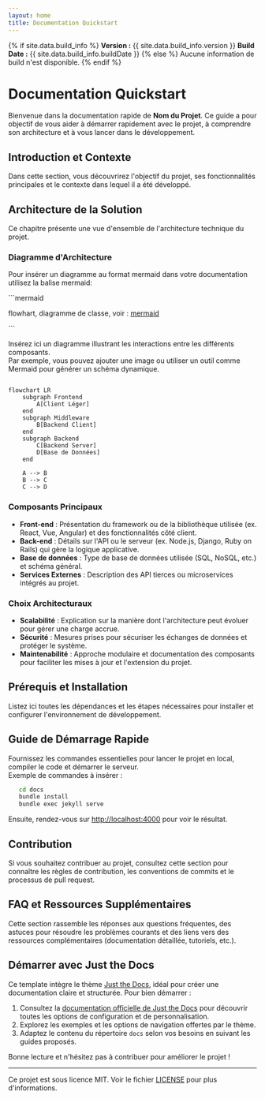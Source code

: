 ```yaml
---
layout: home
title: Documentation Quickstart
---
```


{% if site.data.build_info %}
**Version :** {{ site.data.build_info.version }}
**Build Date :** {{ site.data.build_info.buildDate }}
{% else %}
Aucune information de build n'est disponible.
{% endif %}

# Documentation Quickstart

Bienvenue dans la documentation rapide de **Nom du Projet**. Ce guide a pour objectif de vous aider à démarrer rapidement avec le projet, à comprendre son architecture et à vous lancer dans le développement.

## Introduction et Contexte

Dans cette section, vous découvrirez l'objectif du projet, ses fonctionnalités principales et le contexte dans lequel il a été développé.

## Architecture de la Solution

Ce chapitre présente une vue d'ensemble de l'architecture technique du projet.

### Diagramme d'Architecture

Pour insérer un diagramme au format mermaid dans votre documentation utilisez la balise mermaid:

\```mermaid

flowhart, diagramme de classe, voir : [mermaid](https://mermaid.js.org/)

\```

Insérez ici un diagramme illustrant les interactions entre les différents composants.  
Par exemple, vous pouvez ajouter une image ou utiliser un outil comme Mermaid pour générer un schéma dynamique.

```mermaid

flowchart LR
    subgraph Frontend
        A[Client Léger]
    end
    subgraph Middleware
        B[Backend Client]
    end
    subgraph Backend
        C[Backend Server]
        D[Base de Données]
    end

    A --> B
    B --> C
    C --> D
```

### Composants Principaux

- **Front-end** : Présentation du framework ou de la bibliothèque utilisée (ex. React, Vue, Angular) et des fonctionnalités côté client.
- **Back-end** : Détails sur l'API ou le serveur (ex. Node.js, Django, Ruby on Rails) qui gère la logique applicative.
- **Base de données** : Type de base de données utilisée (SQL, NoSQL, etc.) et schéma général.
- **Services Externes** : Description des API tierces ou microservices intégrés au projet.

### Choix Architecturaux

- **Scalabilité** : Explication sur la manière dont l'architecture peut évoluer pour gérer une charge accrue.
- **Sécurité** : Mesures prises pour sécuriser les échanges de données et protéger le système.
- **Maintenabilité** : Approche modulaire et documentation des composants pour faciliter les mises à jour et l'extension du projet.

## Prérequis et Installation

Listez ici toutes les dépendances et les étapes nécessaires pour installer et configurer l'environnement de développement.

## Guide de Démarrage Rapide

Fournissez les commandes essentielles pour lancer le projet en local, compiler le code et démarrer le serveur.  
Exemple de commandes à insérer :

```bash
   cd docs
   bundle install
   bundle exec jekyll serve
```

Ensuite, rendez-vous sur [http://localhost:4000](http://localhost:4000) pour voir le résultat.

## Contribution

Si vous souhaitez contribuer au projet, consultez cette section pour connaître les règles de contribution, les conventions de commits et le processus de pull request.

## FAQ et Ressources Supplémentaires

Cette section rassemble les réponses aux questions fréquentes, des astuces pour résoudre les problèmes courants et des liens vers des ressources complémentaires (documentation détaillée, tutoriels, etc.).

## Démarrer avec Just the Docs

Ce template intègre le thème [Just the Docs](https://just-the-docs.github.io/just-the-docs/), idéal pour créer une documentation claire et structurée. Pour bien démarrer :

1. Consultez la [documentation officielle de Just the Docs](https://just-the-docs.github.io/just-the-docs/) pour découvrir toutes les options de configuration et de personnalisation.
2. Explorez les exemples et les options de navigation offertes par le thème.
3. Adaptez le contenu du répertoire `docs` selon vos besoins en suivant les guides proposés.

Bonne lecture et n'hésitez pas à contribuer pour améliorer le projet !

---
Ce projet est sous licence MIT. Voir le fichier [LICENSE](LICENSE) pour plus d'informations.
